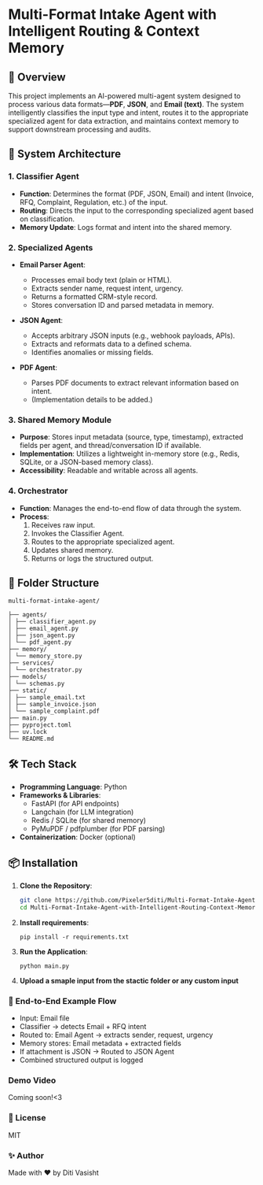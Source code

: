 # Multi-Format Intake Agent with Intelligent Routing & Context Memory

## 🚀 Overview

This project implements an AI-powered multi-agent system designed to process various data formats—**PDF**, **JSON**, and **Email (text)**. The system intelligently classifies the input type and intent, routes it to the appropriate specialized agent for data extraction, and maintains context memory to support downstream processing and audits.

## 🧠 System Architecture

### 1. **Classifier Agent**
- **Function**: Determines the format (PDF, JSON, Email) and intent (Invoice, RFQ, Complaint, Regulation, etc.) of the input.
- **Routing**: Directs the input to the corresponding specialized agent based on classification.
- **Memory Update**: Logs format and intent into the shared memory.

### 2. **Specialized Agents**
- **Email Parser Agent**:
  - Processes email body text (plain or HTML).
  - Extracts sender name, request intent, urgency.
  - Returns a formatted CRM-style record.
  - Stores conversation ID and parsed metadata in memory.

- **JSON Agent**:
  - Accepts arbitrary JSON inputs (e.g., webhook payloads, APIs).
  - Extracts and reformats data to a defined schema.
  - Identifies anomalies or missing fields.

- **PDF Agent**:
  - Parses PDF documents to extract relevant information based on intent.
  - (Implementation details to be added.)

### 3. **Shared Memory Module**
- **Purpose**: Stores input metadata (source, type, timestamp), extracted fields per agent, and thread/conversation ID if available.
- **Implementation**: Utilizes a lightweight in-memory store (e.g., Redis, SQLite, or a JSON-based memory class).
- **Accessibility**: Readable and writable across all agents.

### 4. **Orchestrator**
- **Function**: Manages the end-to-end flow of data through the system.
- **Process**:
  1. Receives raw input.
  2. Invokes the Classifier Agent.
  3. Routes to the appropriate specialized agent.
  4. Updates shared memory.
  5. Returns or logs the structured output.

## 📁 Folder Structure
```
multi-format-intake-agent/

├── agents/
│ ├── classifier_agent.py
│ ├── email_agent.py
│ ├── json_agent.py
│ └── pdf_agent.py
├── memory/
│ └── memory_store.py
├── services/
│ └── orchestrator.py
├── models/
│ └── schemas.py
├── static/
│ ├── sample_email.txt
│ ├── sample_invoice.json
│ └── sample_complaint.pdf
├── main.py
├── pyproject.toml
├── uv.lock
└── README.md
```

## 🛠️ Tech Stack

- **Programming Language**: Python
- **Frameworks & Libraries**:
  - FastAPI (for API endpoints)
  - Langchain (for LLM integration)
  - Redis / SQLite (for shared memory)
  - PyMuPDF / pdfplumber (for PDF parsing)
- **Containerization**: Docker (optional)

## 📦 Installation

1. **Clone the Repository**:
   ```bash
   git clone https://github.com/Pixeler5diti/Multi-Format-Intake-Agent-with-Intelligent-Routing-Context-Memory.git
   cd Multi-Format-Intake-Agent-with-Intelligent-Routing-Context-Memory
2. **Install requirements**:
   ```
   pip install -r requirements.txt
   ```
3. **Run the Application**:
   ```
   python main.py
   ```
4. **Upload a smaple input from the stactic folder or any custom input**

### 🔁 End-to-End Example Flow

- Input: Email file
- Classifier → detects Email + RFQ intent
- Routed to: Email Agent → extracts sender, request, urgency
- Memory stores: Email metadata + extracted fields
- If attachment is JSON → Routed to JSON Agent
- Combined structured output is logged

### Demo Video
Coming soon!<3

### 📄 License
MIT

### ✨ Author

Made with ❤️ by Diti Vasisht
